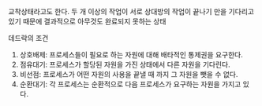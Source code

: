 교착상태라고도 한다. 
두 개 이상의 작업이 서로 상대방의 작업이 끝나기 만을 기다리고 있기 때문에 결과적으로 아무것도 완료되지 못하는 상태

데드락의 조건
1. 상호배제: 프로세스들이 필요로 하는 자원에 대해 배타적인 통제권을 요구한다.
2. 점유대기: 프로세스가 할당된 자원을 가진 상태에서 다른 자원을 기다린다.
3. 비선점: 프로세스가 어떤 자원의 사용을 끝낼 때 까지 그 자원을 뺏을 수 없다.
4. 순환대기: 각 프로세스는 순환적으로 다음 프로세스가 요구하는 자원을 가지고 있다.